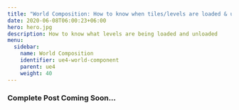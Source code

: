 ```yaml
---
title: "World Composition: How to know when tiles/levels are loaded & unloaded"
date: 2020-06-08T06:00:23+06:00
hero: hero.jpg
description: How to know what levels are being loaded and unloaded
menu:
  sidebar:
    name: World Composition
    identifier: ue4-world-component
    parent: ue4
    weight: 40
---
```


### Complete Post Coming Soon...